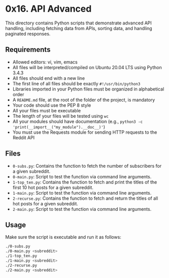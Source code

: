 # 0x16. API Advanced

This directory contains Python scripts that demonstrate advanced API handling, including fetching data from APIs, sorting data, and handling paginated responses.

## Requirements
- Allowed editors: vi, vim, emacs
- All files will be interpreted/compiled on Ubuntu 20.04 LTS using Python 3.4.3
- All files should end with a new line
- The first line of all files should be exactly `#!/usr/bin/python3`
- Libraries imported in your Python files must be organized in alphabetical order
- A `README.md` file, at the root of the folder of the project, is mandatory
- Your code should use the PEP 8 style
- All your files must be executable
- The length of your files will be tested using `wc`
- All your modules should have documentation (e.g., `python3 -c 'print(__import__("my_module").__doc__)'`)
- You must use the Requests module for sending HTTP requests to the Reddit API

## Files
- `0-subs.py`: Contains the function to fetch the number of subscribers for a given subreddit.
- `0-main.py`: Script to test the function via command line arguments.
- `1-top_ten.py`: Contains the function to fetch and print the titles of the first 10 hot posts for a given subreddit.
- `1-main.py`: Script to test the function via command line arguments.
- `2-recurse.py`: Contains the function to fetch and return the titles of all hot posts for a given subreddit.
- `2-main.py`: Script to test the function via command line arguments.

## Usage
Make sure the script is executable and run it as follows:

```sh
./0-subs.py
./0-main.py <subreddit>
./1-top_ten.py
./1-main.py <subreddit>
./2-recurse.py
./2-main.py <subreddit>
